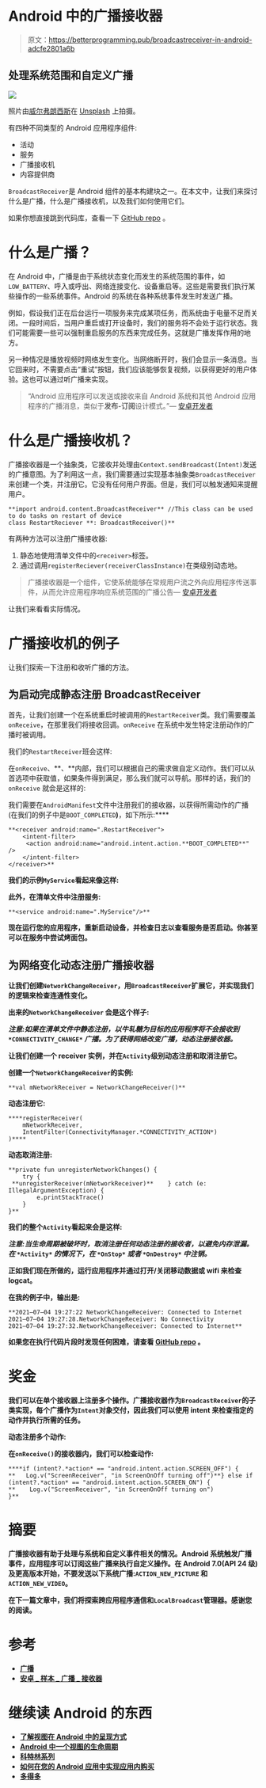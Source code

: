 # Android 中的广播接收器

> 原文：<https://betterprogramming.pub/broadcastreceiver-in-android-adcfe2801a6b>

## 处理系统范围和自定义广播

![](img/d5ee757f8a0f581cfa513b70fa0409a2.png)

照片由[威尔弗朗西斯](https://unsplash.com/@willfrancis?utm_source=medium&utm_medium=referral)在 [Unsplash](https://unsplash.com?utm_source=medium&utm_medium=referral) 上拍摄。

有四种不同类型的 Android 应用程序组件:

*   活动
*   服务
*   广播接收机
*   内容提供商

`BroadcastReceiver`是 Android 组件的基本构建块之一。在本文中，让我们来探讨什么是广播，什么是广播接收机，以及我们如何使用它们。

如果你想直接跳到代码库，查看一下 [GitHub repo](https://github.com/pavan5208/android_sample_broadcast_receiver) 。

# 什么是广播？

在 Android 中，广播是由于系统状态变化而发生的系统范围的事件，如`LOW_BATTERY`、呼入或呼出、网络连接变化、设备重启等。这些是需要我们执行某些操作的一些系统事件。Android 的系统在各种系统事件发生时发送广播。

例如，假设我们正在后台运行一项服务来完成某项任务，而系统由于电量不足而关闭。一段时间后，当用户重启或打开设备时，我们的服务将不会处于运行状态。我们可能需要一些可以强制重启服务的东西来完成任务。这就是广播发挥作用的地方。

另一种情况是播放视频时网络发生变化。当网络断开时，我们会显示一条消息。当它回来时，不需要点击“重试”按钮，我们应该能够恢复视频，以获得更好的用户体验。这也可以通过听广播来实现。

> “Android 应用程序可以发送或接收来自 Android 系统和其他 Android 应用程序的广播消息，类似于**发布-订阅**设计模式。”— [安卓开发者](https://developer.android.com/guide/components/fundamentals)

# 什么是广播接收机？

广播接收器是一个抽象类，它接收并处理由`Context.sendBroadcast(Intent)`发送的广播意图。为了利用这一点，我们需要通过实现基本抽象类`BroadcastReceiver`来创建一个类，并注册它。它没有任何用户界面。但是，我们可以触发通知来提醒用户。

```
**import android.content.BroadcastReceiver** //This class can be used to do tasks on restart of device
class RestartReciever **: BroadcastReceiver()**
```

有两种方法可以注册广播接收器:

1.  静态地使用清单文件中的`<receiver>`标签。
2.  通过调用`registerReciever(receiverClassInstance)`在类级别动态地。

> 广播接收器是一个组件，它使系统能够在常规用户流之外向应用程序传送事件，从而允许应用程序响应系统范围的广播公告— [安卓开发者](https://developer.android.com/guide/components/fundamentals)

让我们来看看实际情况。

# 广播接收机的例子

让我们探索一下注册和收听广播的方法。

## 为启动完成静态注册 BroadcastReceiver

首先，让我们创建一个在系统重启时被调用的`RestartReceiver`类。我们需要覆盖`onReceive`，在那里我们将接收回调。`onReceive` 在系统中发生特定注册动作的广播时被调用。

我们的`RestartReceiver`班会这样:

在`onReceive`、**、**内部，我们可以根据自己的需求做自定义动作。我们可以从首选项中获取值，如果条件得到满足，那么我们就可以导航。那样的话，我们的`onReceive` 就会是这样的:

我们需要在`AndroidManifest`文件中注册我们的接收器，以获得所需动作的广播(在我们的例子中是`BOOT_COMPLETED`**)**，如下所示:****

```
**<receiver android:name=".RestartReceiver">
    <intent-filter>
     <action android:name="android.intent.action.**BOOT_COMPLETED**" />
    </intent-filter>
</receiver>**
```

****我们的示例`MyService`看起来像这样:****

****此外，在清单文件中注册服务:****

```
**<service android:name=".MyService"/>**
```

****现在运行您的应用程序，重新启动设备，并检查日志以查看服务是否启动。你甚至可以在服务中尝试烤面包。****

## ****为网络变化动态注册广播接收器****

****让我们创建`NetworkChangeReceiver`，用`BroadcastReceiver`扩展它，并实现我们的逻辑来检查连通性变化。****

****出来的`NetworkChangeReceiver` 会是这个样子:****

*****注意:如果在清单文件中静态注册，以牛轧糖为目标的应用程序将不会接收到* `*CONNECTIVITY_CHANGE*` *广播。为了获得网络改变广播，动态注册接收器。*****

****让我们创建一个 receiver 实例，并在`Activity`级别动态注册和取消注册它。****

****创建一个`NetworkChangeReceiver`的实例:****

```
**val mNetworkReceiver = NetworkChangeReceiver()**
```

****动态注册它:****

```
****registerReceiver(
    mNetworkReceiver,
    IntentFilter(ConnectivityManager.*CONNECTIVITY_ACTION*)
)****
```

****动态取消注册:****

```
**private fun unregisterNetworkChanges() {
    try {
 **unregisterReceiver(mNetworkReceiver)**    } catch (e: IllegalArgumentException) {
        e.printStackTrace()
    }
}**
```

****我们的整个`Activity`看起来会是这样:****

*****注意:当生命周期被破坏时，取消注册任何动态注册的接收者，以避免内存泄漏。在* `*Activity*` *的情况下，在* `*OnStop*` *或者* `*OnDestroy*` *中注销。*****

****正如我们现在所做的，运行应用程序并通过打开/关闭移动数据或 wifi 来检查 logcat。****

****在我的例子中，输出是:****

```
**2021–07–04 19:27:22 NetworkChangeReceiver: Connected to Internet 
2021–07–04 19:27:28.NetworkChangeReceiver: No Connectivity
2021–07–04 19:27:32.NetworkChangeReceiver: Connected to Internet**
```

****如果您在执行代码片段时发现任何困难，请查看 [GitHub repo](https://github.com/pavan5208/android_sample_broadcast_receiver) 。****

# ****奖金****

****我们可以在单个接收器上注册多个操作。广播接收器作为`BroadcastReceiver`的子类实现，每个广播作为`Intent`对象交付，因此我们可以使用 intent 来检查指定的动作并执行所需的任务。****

****动态注册多个动作:****

****在`onReceive()`的接收器内，我们可以检查动作:****

```
****if (intent?.*action* == "android.intent.action.SCREEN_OFF") {
**   Log.v("ScreenReceiver", "in ScreenOnOff turning off")**} else if (intent?.*action* == "android.intent.action.SCREEN_ON") {
**    Log.v("ScreenReceiver", "in ScreenOnOff turning on")
}**
```

# ****摘要****

****广播接收器有助于处理与系统和自定义事件相关的情况。Android 系统触发广播事件，应用程序可以订阅这些广播来执行自定义操作。在 Android 7.0(API 24 级)及更高版本开始，不要发送以下系统广播:`ACTION_NEW_PICTURE` 和`ACTION_NEW_VIDEO`。****

****在下一篇文章中，我们将探索跨应用程序通信和`LocalBroadcast`管理器。感谢您的阅读。****

# ****参考****

*   ****[广播](https://developer.android.com/guide/components/broadcasts)****
*   ****[安卓 _ 样本 _ 广播 _ 接收器](https://github.com/pavan5208/android_sample_broadcast_receiver)****

# ****继续读 Android 的东西****

*   ****[了解视图在 Android 中的呈现方式](https://medium.com/@pavan.careers5208)****
*   ****[Android 中一个视图的生命周期](https://proandroiddev.com/the-life-cycle-of-a-view-in-android-6a2c4665b95e)****
*   ****[科特林系列](https://medium.com/android-dev-hacks/kotlin-advanced-programming-89aef9b2ecb8)****
*   ****[如何在您的 Android 应用中实现应用内购买](/how-to-implement-in-app-purchases-in-your-android-app-7cc1f80148a4)****
*   ****[多得多](https://medium.com/@pavan.careers5208)****